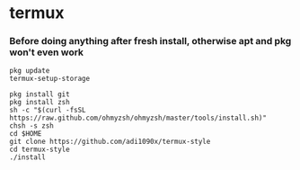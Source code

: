 # termux
### Before doing anything after fresh install, otherwise apt and pkg won't even work
```
pkg update
termux-setup-storage
```
```
pkg install git
pkg install zsh
sh -c "$(curl -fsSL https://raw.github.com/ohmyzsh/ohmyzsh/master/tools/install.sh)"
chsh -s zsh
cd $HOME
git clone https://github.com/adi1090x/termux-style
cd termux-style
./install
```
